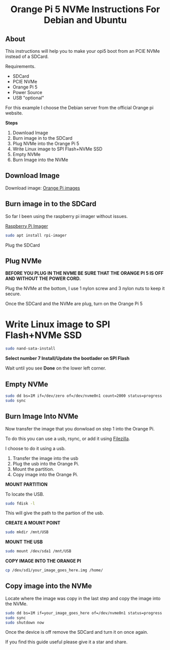 <div align="center">
<h1>Orange Pi 5 NVMe Instructions For Debian and Ubuntu</h1>
</div>

## About

This instructions will help you to make your opi5 boot from an PCIE NVMe instead of a SDCard.

Requirements.

- SDCard
- PCIE NVMe
- Orange Pi 5
- Power Source
- USB "optional"

For this example I choose the Debian server from the official Orange pi website. 


**Steps**

1. Download Image
1. Burn image in to the SDCard
1. Plug NVMe into the Orange Pi 5
1. Write Linux image to SPI Flash+NVMe SSD
1. Empty NVMe
1. Burn Image into the NVMe


## Download Image

<p>Download image: <a href="http://www.orangepi.org/html/hardWare/computerAndMicrocontrollers/service-and-support/Orange-pi-5.html">Orange Pi images</a></p>


## Burn image in to the SDCard

So far I been using the raspberry pi imager without issues.

<a href="https://www.raspberrypi.com/software/">Raspberry Pi Imager</a>

```bash
sudo apt install rpi-imager
```

Plug the SDCard

## Plug NVMe

**BEFORE YOU PLUG IN THE NVME BE SURE THAT THE ORANGE PI 5 IS OFF AND WITHOUT THE POWER CORD.**

Plug the NVMe at the bottom, I use 1 nylon screw and 3 nylon nuts to keep it secure.

Once the SDCard and the NVMe are plug, turn on the Orange Pi 5

# Write Linux image to SPI Flash+NVMe SSD

```bash
sudo nand-sata-install
```

**Select number 7 Install/Update the bootlader on SPI Flash**


Wait until you see **Done** on the lower left corner.

## Empty NVMe

```bash
sudo dd bs=1M if=/dev/zero of=/dev/nvme0n1 count=2000 status=progress
sudo sync
```

## Burn Image Into NVMe


Now transfer the image that you donwload on step 1 into the Orange Pi.

<p>

To do this you can use a usb, rsync, or add it using <a href="https://filezilla-project.org/">Filezilla</a>.</p>


I choose to do it using a usb.

1. Transfer the image into the usb
1. Plug the usb into the Orange Pi.
1. Mount the partition.
1. Copy image into the  Orange Pi.

**MOUNT PARTITION**

To locate the USB.

```bash
sudo fdisk -l
```

This will give the path to the partion of the usb.

**CREATE A MOUNT POINT**

```bash
sudo mkdir /mnt/USB
```

**MOUNT THE USB**

```bash
sudo mount /dev/sda1 /mnt/USB
```

**COPY IMAGE INTO THE ORANGE PI**

```bash
cp /dev/sd1/your_image_goes_here.img /home/
```


## Copy image into the NVMe

Locate where the image was copy in the last step and copy the image into the NVMe.


```bash
sudo dd bs=1M if=your_image_goes_here of=/dev/nvme0n1 status=progress
sudo sync
sudo shutdown now
```

Once the device is off remove the SDCard and turn it on once again.

If you find this guide useful please give it a star and share.
